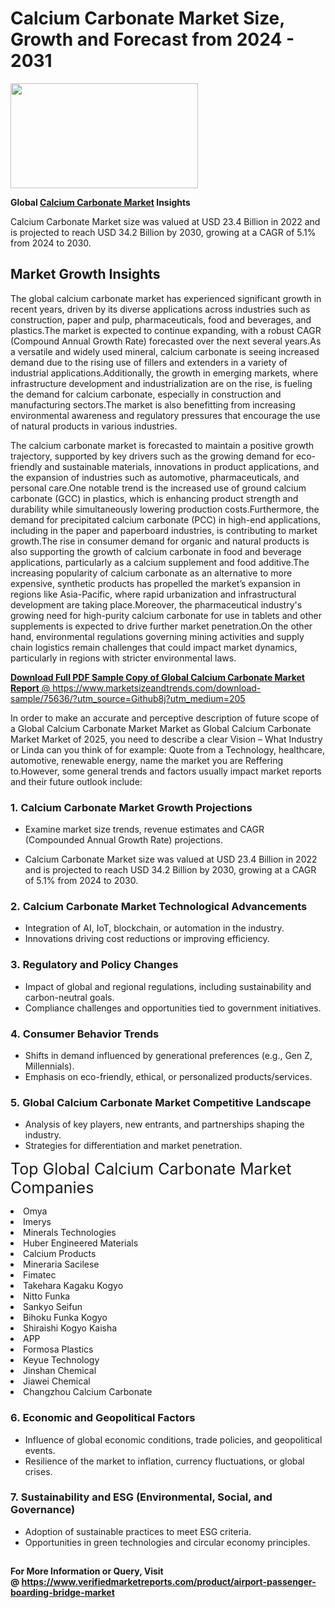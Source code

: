<H1>Calcium Carbonate Market Size, Growth and Forecast from 2024 - 2031</H1><img class="aligncenter size-medium wp-image-584254" src="https://thirdeyenews.in/wp-content/uploads/2024/09/Global-Market-Research-300x168.jpeg" alt="" width="300" height="168" /><p><strong>Global&nbsp;<a href="https://www.marketsizeandtrends.com/download-sample/75636/?utm_source=Github8j?utm_medium=205">Calcium Carbonate Market</a> Insights</strong></p><p>Calcium Carbonate Market size was valued at USD 23.4 Billion in 2022 and is projected to reach USD 34.2 Billion by 2030, growing at a CAGR of 5.1% from 2024 to 2030.</p><p><h2>Market Growth Insights</h2> <p>The global calcium carbonate market has experienced significant growth in recent years, driven by its diverse applications across industries such as construction, paper and pulp, pharmaceuticals, food and beverages, and plastics.The market is expected to continue expanding, with a robust CAGR (Compound Annual Growth Rate) forecasted over the next several years.As a versatile and widely used mineral, calcium carbonate is seeing increased demand due to the rising use of fillers and extenders in a variety of industrial applications.Additionally, the growth in emerging markets, where infrastructure development and industrialization are on the rise, is fueling the demand for calcium carbonate, especially in construction and manufacturing sectors.The market is also benefitting from increasing environmental awareness and regulatory pressures that encourage the use of natural products in various industries.</p> <p><a href="#"></a></p> <p>The calcium carbonate market is forecasted to maintain a positive growth trajectory, supported by key drivers such as the growing demand for eco-friendly and sustainable materials, innovations in product applications, and the expansion of industries such as automotive, pharmaceuticals, and personal care.One notable trend is the increased use of ground calcium carbonate (GCC) in plastics, which is enhancing product strength and durability while simultaneously lowering production costs.Furthermore, the demand for precipitated calcium carbonate (PCC) in high-end applications, including in the paper and paperboard industries, is contributing to market growth.The rise in consumer demand for organic and natural products is also supporting the growth of calcium carbonate in food and beverage applications, particularly as a calcium supplement and food additive.The increasing popularity of calcium carbonate as an alternative to more expensive, synthetic products has propelled the market’s expansion in regions like Asia-Pacific, where rapid urbanization and infrastructural development are taking place.Moreover, the pharmaceutical industry's growing need for high-purity calcium carbonate for use in tablets and other supplements is expected to drive further market penetration.On the other hand, environmental regulations governing mining activities and supply chain logistics remain challenges that could impact market dynamics, particularly in regions with stricter environmental laws.<p><a href="#"></p><p><span class=""><strong>Download Full PDF Sample Copy of Global Calcium Carbonate Market Report</strong> @ <a href="https://www.marketsizeandtrends.com/download-sample/75636/?utm_source=Github8j?utm_medium=205" target="_blank">https://www.marketsizeandtrends.com/download-sample/75636/?utm_source=Github8j?utm_medium=205</a></span></p><p>In order to make an accurate and perceptive description of future scope of a Global&nbsp;Calcium Carbonate Market Market as Global&nbsp;Calcium Carbonate Market Market of 2025, you need to describe a clear Vision &ndash; What Industry or Linda can you think of for example: Quote from a Technology, healthcare, automotive, renewable energy, name the market you are Reffering to.However, some general trends and factors usually impact market reports and their future outlook include:</p><h3>1.&nbsp;<strong>Calcium Carbonate Market Growth Projections</strong></h3><ul><li>Examine market size trends, revenue estimates and CAGR (Compounded Annual Growth Rate) projections.</li><li><p>Calcium Carbonate Market size was valued at USD 23.4 Billion in 2022 and is projected to reach USD 34.2 Billion by 2030, growing at a CAGR of 5.1% from 2024 to 2030.</p></li></ul><h3>2.&nbsp;<strong>Calcium Carbonate Market Technological Advancements</strong></h3><ul><li>Integration of AI, IoT, blockchain, or automation in the industry.</li><li>Innovations driving cost reductions or improving efficiency.</li></ul><h3>3.&nbsp;<strong>Regulatory and Policy Changes</strong></h3><ul><li>Impact of global and regional regulations, including sustainability and carbon-neutral goals.</li><li>Compliance challenges and opportunities tied to government initiatives.</li></ul><h3>4.&nbsp;<strong>Consumer Behavior Trends</strong></h3><ul><li>Shifts in demand influenced by generational preferences (e.g., Gen Z, Millennials).</li><li>Emphasis on eco-friendly, ethical, or personalized products/services.</li></ul><h3>5.&nbsp;<strong>Global Calcium Carbonate Market Competitive Landscape</strong></h3><ul><li>Analysis of key players, new entrants, and partnerships shaping the industry.</li><li>Strategies for differentiation and market penetration.</li></ul><p data-pm-slice="1 1 []"><span style="color: inherit; font-family: inherit; font-size: 25px;">Top Global Calcium Carbonate Market Companies</span></p><div class="" data-test-id=""><p><li>Omya</li><li> Imerys</li><li> Minerals Technologies</li><li> Huber Engineered Materials</li><li> Calcium Products</li><li> Mineraria Sacilese</li><li> Fimatec</li><li> Takehara Kagaku Kogyo</li><li> Nitto Funka</li><li> Sankyo Seifun</li><li> Bihoku Funka Kogyo</li><li> Shiraishi Kogyo Kaisha</li><li> APP</li><li> Formosa Plastics</li><li> Keyue Technology</li><li> Jinshan Chemical</li><li> Jiawei Chemical</li><li> Changzhou Calcium Carbonate</li></p></div><h3>6.&nbsp;<strong>Economic and Geopolitical Factors</strong></h3><ul><li>Influence of global economic conditions, trade policies, and geopolitical events.</li><li>Resilience of the market to inflation, currency fluctuations, or global crises.</li></ul><h3>7.&nbsp;<strong>Sustainability and ESG (Environmental, Social, and Governance)</strong></h3><ul><li>Adoption of sustainable practices to meet ESG criteria.</li><li>Opportunities in green technologies and circular economy principles.</li></ul><h2><strong style="font-size: 14px;">For More Information or Query, Visit @&nbsp;</strong><a style="background-color: #ffffff; font-size: 14px;" href="https://www.marketsizeandtrends.com/report/calcium-carbonate-market/" target="_blank">https://www.verifiedmarketreports.com/product/airport-passenger-boarding-bridge-market</a></h2>